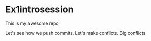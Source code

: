 # Ex1introsession
This is my awesome repo

Let's see how we push commits.
Let's make conflicts.
Big conflicts

